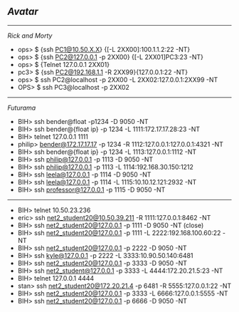 *Avatar*
-
---------------------------------------------------------------------------------
*Rick and Morty*
- ops> $ {ssh PC1@10.50.X.X} {[-L 2XX00]:100.1.1.2:22 -NT}
- ops> $ {ssh PC2@127.0.0.1 -p 2XX00} {[-L 2XX01]PC3:23 -NT}
- ops> $ {Telnet 127.0.0.1 2XX01}
- pc3> $ {ssh PC2@192.168.1.1 -R 2XX99}{127.0.0.1:22 -NT}
- ops> $ ssh PC2@localhost -p 2XX00 -L 2XX02:127.0.0.1:2XX99 -NT
- OPS> $ ssh PC3@localhost -p 2XX02 
       
--------------------------------------------------------------------------------
*Futurama*
- BIH> ssh bender@float -p1234 -D 9050 -NT
- BIH> ssh bender@{float ip} -p 1234 -L 1111:172.17.17.28:23 -NT
- BIH> telnet 127.0.0.1 1111
- philip> bender@172.17.17.17 -p 1234 -R 1112:127.0.0.1:127.0.0.1:4321 -NT
- BIH> ssh bender@{float ip} -p 1234 -L 1113:127.0.0.1:1112 -NT
- BIH> ssh philip@127.0.0.1 -p 1113 -D 9050 -NT
- BIH> ssh philip@127.0.0.1 -p 1113 -L 1114:192.168.30.150:1212
- BIH> ssh leela@127.0.0.1 -p 1114 -D 9050 -NT
- BIH> ssh leela@127.0.0.1 -p 1114 -L 1115:10.10.12.121:2932 -NT
- BIH> ssh professor@127.0.0.1 -p 1115 -D 9050 -NT

--------------------------------------------------------------------------------------

- BIH> telnet 10.50.23.236
- eric> ssh net2_student20@10.50.39.211 -R 1111:127.0.0.1:8462 -NT
- BIH> ssh net2_student20@127.0.0.1 -p 1111 -D 9050 -NT (close)
- BIH> ssh net2_student20@127.0.0.1 -p 1111 -L 2222:192.168.100.60:22 -NT
- BIH> ssh net2_student20@127.0.0.1 -p 2222 -D 9050 -NT
- BIH> ssh kyle@127.0.0.1 -p 2222 -L 3333:10.90.50.140:6481
- BIH> ssh net2_student20@127.0.0.1 -p 3333 -D 9050 -NT
- BIH> ssh net2_student@127.0.0.1 -p 3333 -L 4444:172.20.21.5:23 -NT
- BIH> telnet 127.0.0.1 4444
- stan> ssh net2_student20@172.20.21.4 -p 6481 -R 5555:127.0.0.1:22 -NT
- BIH> ssh net2_student20@127.0.0.1 -p 3333 -L 6666:127.0.0.1:5555 -NT
- BIH> ssh net2_student20@127.0.0.1 -p 6666 -D 9050 -NT
